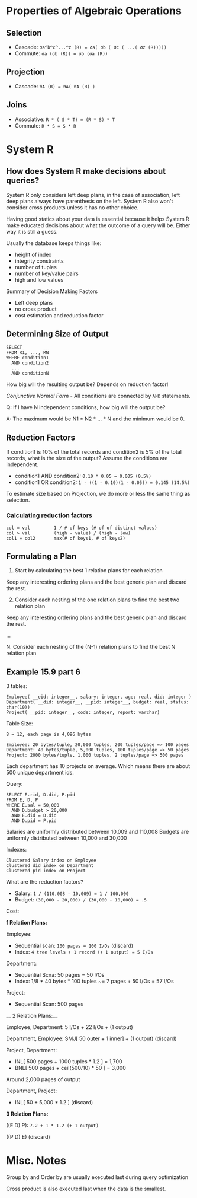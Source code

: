 # Properties of Algebraic Operations

## Selection

 - Cascade: `σa^b^c^...^z (R) = σa( σb ( σc ( ...( σz (R)))))`
 - Commute: `σa (σb (R)) = σb (σa (R))`

## Projection

 - Cascade: `πA (R) = πA( πA (R) )`

## Joins

 - Associative: `R * ( S * T) = (R * S) * T`
 - Commute: `R * S = S * R`

# System R

## How does System R make decisions about queries?

System R only considers left deep plans, in the case of association, left deep
plans always have parenthesis on the left. System R also won't consider cross
products unless it has no other choice.

Having good statics about your data is essential because it helps System R
make educated decisions about what the outcome of a query will be.  Either way
it is still a guess.

Usually the database keeps things like:

 - height of index
 - integrity constraints
 - number of tuples
 - number of key/value pairs
 - high and low values

Summary of Decision Making Factors

 - Left deep plans
 - no cross product
 - cost estimation and reduction factor

## Determining Size of Output

    SELECT
    FROM R1, ..., RN
    WHERE condition1
      AND condition2
      ...
      AND conditionN

How big will the resulting output be? Depends on reduction factor!

_Conjunctive Normal Form_ - All conditions are connected by `AND` statements.

Q: If I have N independent conditions, how big will the output be?

A: The maximum would be N1 * N2 * ... * N and the minimum would be 0.

## Reduction Factors

If condition1 is 10% of the total records and condition2 is 5% of the total
records, what is the size of the output? Assume the conditions are
independent.

 - condition1 AND condition2: `0.10 * 0.05 = 0.005 (0.5%)`
 - condition1 OR condition2: `1 - ((1 - 0.10)(1 - 0.05)) = 0.145 (14.5%)`

To estimate size based on Projection, we do more or less the same thing as
selection.

### Calculating reduction factors

    col = val         1 / # of keys (# of of distinct values)
    col > val         (high - value) / (high - low)
    col1 = col2       max(# of keys1, # of keys2)

## Formulating  a Plan

 1. Start by calculating the best 1 relation plans for each relation

Keep any interesting ordering plans and the best generic plan and discard the
rest.

 2. Consider each nesting of the one relation plans to find the best two relation plan

Keep any interesting ordering plans and the best generic plan and discard the
rest.

...

 N. Consider each nesting of the (N-1) relation plans to find the best N relation plan

## Example 15.9 part 6

3 tables:

    Employee( __eid: integer__, salary: integer, age: real, did: integer )
    Department( __did: integer__, __pid: integer__, budget: real, status: char(10))
    Project( __pid: integer__, code: integer, report: varchar)

Table Size:

    B = 12, each page is 4,096 bytes

    Employee: 20 bytes/tuple, 20,000 tuples, 200 tuples/page => 100 pages
    Department: 40 bytes/tuple, 5,000 tuples, 100 tuples/page => 50 pages
    Project: 2000 bytes/tuple, 1,000 tuples, 2 tuples/page => 500 pages

Each department has 10 projects on average. Which means there are about 500
unique department ids.

Query:

    SELECT E.rid, D.did, P.pid
    FROM E, D, P
    WHERE E.sal = 50,000
      AND D.budget > 20,000
      AND E.did = D.did
      AND D.pid = P.pid

Salaries are uniformly distributed between 10,009 and 110,008
Budgets are uniformly distributed between 10,000 and 30,000

Indexes:

    Clustered Salary index on Employee
    Clustered did index on Department
    Clustered pid index on Project

What are the reduction factors?

 - Salary: `1 / (110,008 - 10,009) = 1 / 100,000`
 - Budget: `(30,000 - 20,000) / (30,000 - 10,000) = .5`

Cost:

__1 Relation Plans:__

Employee:

 - Sequential scan: `100 pages = 100 I/Os` (discard)
 - Index: `4 tree levels + 1 record (+ 1 output) = 5 I/Os`

Department:

 - Sequential Scna: 50 pages = 50 I/Os
 - Index: 1/8 * 40 bytes * 100 tuples ~= 7 pages + 50 I/Os = 57 I/Os

Project:

 - Sequential Scan: 500 pages

__ 2 Relation Plans:__

Employee, Department: 5 I/Os + 22 I/Os + (1 output)

Department, Employee: SMJ[ 50 outer + 1 inner] + (1 output) (discard)

Project, Department: 

 - INL[ 500 pages + 1000 tuples * 1.2 ] = 1,700
 - BNL[ 500 pages + ceil(500/10) * 50 ] = 3,000

Around 2,000 pages of output

Department, Project:

 - INL[ 50 + 5,000 * 1.2 ] (discard)

__3 Relation Plans:__

((E D) P): `7.2 + 1 * 1.2 (+ 1 output)`

((P D) E) (discard)

# Misc. Notes

Group by and Order by are usually executed last during query optimization

Cross product is also executed last when the data is the smallest.
